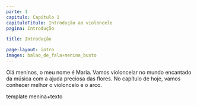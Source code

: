 ```yaml
---
parte: 1
capitulo: Capítulo 1
capituloTitulo: Introdução ao violoncelo
pagina: Introdução

title: Introdução

page-layout: intro
images: balao_de_fala+menina_busto
---
```


Olá meninos, o meu nome é Maria. Vamos violoncelar no mundo encantado da música com a ajuda preciosa das flores. No capítulo de hoje, vamos conhecer melhor o violoncelo e o arco.

template menina+texto
